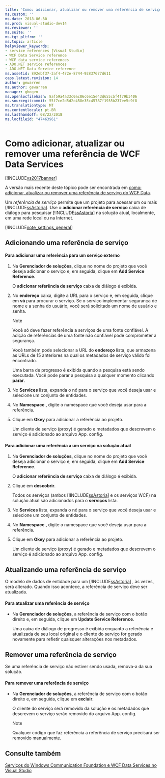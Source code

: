 ```yaml
---
title: 'Como: adicionar, atualizar ou remover uma referência de serviço do WCF Data | Microsoft Docs'
ms.custom: ''
ms.date: 2018-06-30
ms.prod: visual-studio-dev14
ms.reviewer: ''
ms.suite: ''
ms.tgt_pltfrm: ''
ms.topic: article
helpviewer_keywords:
- service references [Visual Studio]
- WCF Data Service reference
- WCF data service references
- ADO.NET service references
- ADO.NET Data Service reference
ms.assetid: 892ebf37-3af4-472e-8744-92837677d611
caps.latest.revision: 14
author: gewarren
ms.author: gewarren
manager: ghogen
ms.openlocfilehash: 8af59a4a33c0ac86c6e15e43d655cbf4f79b3406
ms.sourcegitcommit: 55f7ce2d5d2e458e35c45787f1935b237ee5c9f8
ms.translationtype: MT
ms.contentlocale: pt-BR
ms.lasthandoff: 08/22/2018
ms.locfileid: "47463961"
---
```

# <a name="how-to-add-update-or-remove-a-wcf-data-service-reference"></a>Como adicionar, atualizar ou remover uma referência de WCF Data Services
[!INCLUDE[vs2017banner](../includes/vs2017banner.md)]

A versão mais recente deste tópico pode ser encontrada em [como: adicionar, atualizar ou remover uma referência de serviço do WCF Data](https://docs.microsoft.com/visualstudio/data-tools/how-to-add-update-or-remove-a-wcf-data-service-reference).  
  
  
Um *referência de serviço* permite que um projeto para acessar um ou mais [!INCLUDE[ssAstoria](../includes/ssastoria-md.md)]. Use o **adicionar referência de serviço** caixa de diálogo para pesquisar [!INCLUDE[ssAstoria](../includes/ssastoria-md.md)] na solução atual, localmente, em uma rede local ou na Internet.  
  
 [!INCLUDE[note_settings_general](../includes/note-settings-general-md.md)]  
  
## <a name="adding-a-service-reference"></a>Adicionando uma referência de serviço  
  
#### <a name="to-add-a-reference-to-an-external-service"></a>Para adicionar uma referência para um serviço externo  
  
1.  Na **Gerenciador de soluções**, clique no nome do projeto que você deseja adicionar o serviço e, em seguida, clique em **Add Service Reference**.  
  
     O **adicionar referência de serviço** caixa de diálogo é exibida.  
  
2.  No **endereço** caixa, digite a URL para o serviço e, em seguida, clique em **vá** para procurar o serviço. Se o serviço implementar segurança de nome e a senha do usuário, você será solicitado um nome de usuário e senha.  
  
    > [!NOTE]
    >  Você só deve fazer referência a serviços de uma fonte confiável. A adição de referências de uma fonte não confiável pode comprometer a segurança.  
  
     Você também pode selecionar a URL do **endereço** lista, que armazena as URLs de 15 anteriores na qual os metadados de serviço válido foi encontrado.  
  
     Uma barra de progresso é exibida quando a pesquisa está sendo executada. Você pode parar a pesquisa a qualquer momento clicando **parar**.  
  
3.  No **Services** lista, expanda o nó para o serviço que você deseja usar e selecione um conjunto de entidades.  
  
4.  No **Namespace** , digite o namespace que você deseja usar para a referência.  
  
5.  Clique em **Okey** para adicionar a referência ao projeto.  
  
     Um cliente de serviço (proxy) é gerado e metadados que descrevem o serviço é adicionado ao arquivo App. config.  
  
#### <a name="to-add-a-reference-to-a-service-in-the-current-solution"></a>Para adicionar uma referência a um serviço na solução atual  
  
1.  Na **Gerenciador de soluções**, clique no nome do projeto que você deseja adicionar o serviço e, em seguida, clique em **Add Service Reference**.  
  
     O **adicionar referência de serviço** caixa de diálogo é exibida.  
  
2.  Clique em **descobrir**.  
  
     Todos os serviços (ambos [!INCLUDE[ssAstoria](../includes/ssastoria-md.md)] e os serviços WCF) na solução atual são adicionados para o **serviços** lista.  
  
3.  No **Services** lista, expanda o nó para o serviço que você deseja usar e selecione um conjunto de entidades.  
  
4.  No **Namespace** , digite o namespace que você deseja usar para a referência.  
  
5.  Clique em **Okey** para adicionar a referência ao projeto.  
  
     Um cliente de serviço (proxy) é gerado e metadados que descrevem o serviço é adicionado ao arquivo App. config.  
  
## <a name="updating-a-service-reference"></a>Atualizando uma referência de serviço  
 O modelo de dados de entidade para um [!INCLUDE[ssAstoria](../includes/ssastoria-md.md)] , às vezes, será alterado. Quando isso acontece, a referência de serviço deve ser atualizada.  
  
#### <a name="to-update-a-service-reference"></a>Para atualizar uma referência de serviço  
  
-   Na **Gerenciador de soluções**, a referência de serviço com o botão direito e, em seguida, clique em **Update Service Reference**.  
  
     Uma caixa de diálogo de progresso é exibida enquanto a referência é atualizada de seu local original e o cliente do serviço for gerado novamente para refletir quaisquer alterações nos metadados.  
  
## <a name="removing-a-service-reference"></a>Remover uma referência de serviço  
 Se uma referência de serviço não estiver sendo usada, remova-a da sua solução.  
  
#### <a name="to-remove-a-service-reference"></a>Para remover uma referência de serviço  
  
-   Na **Gerenciador de soluções**, a referência de serviço com o botão direito e, em seguida, clique em **excluir**.  
  
     O cliente do serviço será removido da solução e os metadados que descrevem o serviço serão removido do arquivo App. config.  
  
    > [!NOTE]
    >  Qualquer código que faz referência a referência de serviço precisará ser removido manualmente.  
  
## <a name="see-also"></a>Consulte também  
 [Serviços do Windows Communication Foundation e WCF Data Services no Visual Studio](../data-tools/windows-communication-foundation-services-and-wcf-data-services-in-visual-studio.md)

